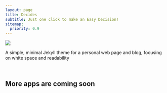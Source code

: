 ```yaml
---
layout: page
title: Decides
subtitle: Just one click to make an Easy Decision!
sitemap:
  priority: 0.9
---
```


<img src="{{ '/assets/img/decides.png' | prepend: site.baseurl }}" id="about-img">

<div id="describe-text">
	<p>A simple, minimal Jekyll theme for a personal web page and blog, focusing on white space and readability</p>	
	<br>
	<strong><h2> More apps are coming soon<h2> </strong>
</div>
